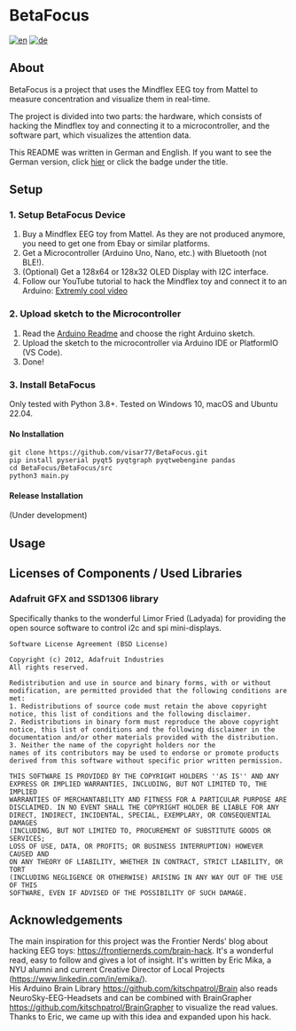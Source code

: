 # BetaFocus
[![en](https://img.shields.io/badge/lang-en-red.svg)](https://github.com/visar77/BetaFocus/blob/main/README.md)
[![de](https://img.shields.io/badge/lang-de-red.svg)](https://github.com/visar77/BetaFocus/blob/main/README.de.md)

## About
BetaFocus is a project that uses the Mindflex EEG toy from Mattel to measure concentration and visualize them in real-time. 

The project is divided into two parts: 
the hardware, which consists of hacking the Mindflex toy and connecting it to a microcontroller, and the software part, which visualizes the attention data.

This README was written in German and English. If you want to see the German version, click [hier](https://github.com/visar77/BetaFocus/blob/main/README.de.md) or click the badge under the title.

## Setup

### 1. Setup BetaFocus Device
1. Buy a Mindflex EEG toy from Mattel. As they are not produced anymore, you need to get one from Ebay or similar platforms.
2. Get a Microcontroller (Arduino Uno, Nano, etc.) with Bluetooth (not BLE!).
3. (Optional) Get a 128x64 or 128x32 OLED Display with I2C interface.
4. Follow our YouTube tutorial to hack the Mindflex toy and connect it to an Arduino: [Extremly cool video](https://youtube.com/HeGSPaNe2Dc)

### 2. Upload sketch to the Microcontroller
1. Read the [Arduino Readme](https://github.com/visar77/BetaFocus/blob/main/Arduino%20Sketches/README.md) and choose the right Arduino sketch.
2. Upload the sketch to the microcontroller via Arduino IDE or PlatformIO (VS Code).
3. Done!

### 3. Install BetaFocus
Only tested with Python 3.8+. Tested on Windows 10, macOS and Ubuntu 22.04.

#### No Installation
```shell
git clone https://github.com/visar77/BetaFocus.git
pip install pyserial pyqt5 pyqtgraph pyqtwebengine pandas 
cd BetaFocus/BetaFocus/src
python3 main.py
```

#### Release Installation
(Under development)

## Usage

## Licenses of Components / Used Libraries
### Adafruit GFX and SSD1306 library

Specifically thanks to the wonderful Limor Fried (Ladyada) for providing the open source software to control i2c and spi mini-displays.
```
Software License Agreement (BSD License)

Copyright (c) 2012, Adafruit Industries
All rights reserved.

Redistribution and use in source and binary forms, with or without
modification, are permitted provided that the following conditions are met:
1. Redistributions of source code must retain the above copyright
notice, this list of conditions and the following disclaimer.
2. Redistributions in binary form must reproduce the above copyright
notice, this list of conditions and the following disclaimer in the
documentation and/or other materials provided with the distribution.
3. Neither the name of the copyright holders nor the
names of its contributors may be used to endorse or promote products
derived from this software without specific prior written permission.

THIS SOFTWARE IS PROVIDED BY THE COPYRIGHT HOLDERS ''AS IS'' AND ANY
EXPRESS OR IMPLIED WARRANTIES, INCLUDING, BUT NOT LIMITED TO, THE IMPLIED
WARRANTIES OF MERCHANTABILITY AND FITNESS FOR A PARTICULAR PURPOSE ARE
DISCLAIMED. IN NO EVENT SHALL THE COPYRIGHT HOLDER BE LIABLE FOR ANY
DIRECT, INDIRECT, INCIDENTAL, SPECIAL, EXEMPLARY, OR CONSEQUENTIAL DAMAGES
(INCLUDING, BUT NOT LIMITED TO, PROCUREMENT OF SUBSTITUTE GOODS OR SERVICES;
LOSS OF USE, DATA, OR PROFITS; OR BUSINESS INTERRUPTION) HOWEVER CAUSED AND
ON ANY THEORY OF LIABILITY, WHETHER IN CONTRACT, STRICT LIABILITY, OR TORT
(INCLUDING NEGLIGENCE OR OTHERWISE) ARISING IN ANY WAY OUT OF THE USE OF THIS
SOFTWARE, EVEN IF ADVISED OF THE POSSIBILITY OF SUCH DAMAGE.
```
## Acknowledgements
The main inspiration for this project was the Frontier Nerds' blog about hacking EEG toys: https://frontiernerds.com/brain-hack. 
It's a wonderful read, easy to follow and gives a lot of insight.
It's written by Eric Mika, a NYU alumni and current Creative Director of Local Projects (https://www.linkedin.com/in/emika/). <br>
His Arduino Brain Library https://github.com/kitschpatrol/Brain also reads NeuroSky-EEG-Headsets and can be combined with BrainGrapher https://github.com/kitschpatrol/BrainGrapher to visualize the read values. <br>
Thanks to Eric, we came up with this idea and expanded upon his hack.

